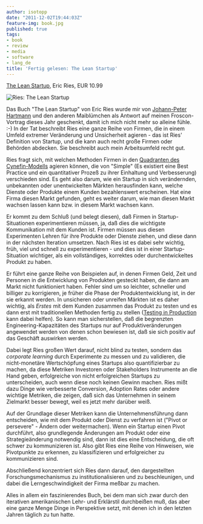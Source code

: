 ```yaml
---
author: isotopp
date: "2011-12-02T19:44:03Z"
feature-img: book.jpg
published: true
tags:
- book
- review
- media
- software
- lang_de
title: 'Fertig gelesen: The Lean Startup'
---
```

[The Lean Startup](http://www.amazon.de/Lean-Startup-Entrepreneurs-Continuous-ebook/dp/B004J4XGN6),
Eric Ries, EUR 10.99

![Ries: The Lean Startup](https://blog.koehntopp.info/uploads/lean_startup.jpg)

Das Buch "The Lean Startup" von Eric Ries wurde mir von <a
href='https://www.xing.com/profile/JohannPeter_Hartmann'>Johann-Peter
Hartmann</a> und den anderen Maiblümchen als Antwort auf meinen
Froscon-Vortrag dieses Jahr geschenkt, damit ich mich nicht mehr so alleine
fühle. :-) In der Tat beschreibt Ries eine ganze Reihe von Firmen, die in
einem Umfeld extremer Veränderung und Unsicherheit agieren - das ist Ries'
Definition von Startup, und die kann auch recht große Firmen oder Behörden
abdecken. Sie beschreibt auch mein Arbeitsumfeld recht gut.

Ries fragt sich, mit welchen Methoden Firmen in den
[Quadranten des Cynefin-Modells](http://en.wikipedia.org/wiki/Cynefin)
agieren können, die von "Simple" (Es existiert eine Best Practice und ein
quantitativer Prozeß zu ihrer Einhaltung und Verbesserung) verschieden sind.
Es geht also darum, wie ein Startup in sich verändernden, unbekannten oder
unentwickelten Märkten herausfinden kann, welche Dienste oder Produkte einem
Kunden bezahlenswert erscheinen. Hat eine Firma diesen Markt gefunden, geht
es weiter darum, wie man diesen Markt wachsen lassen kann bzw. in diesem
Markt wachsen kann.

Er kommt zu dem Schluß (und belegt diesen), daß Firmen in
Startup-Situationen experimentieren müssen, ja, daß dies die wichtigste
Kommunikation mit dem Kunden ist. Firmen müssen aus diesen Experimenten
Lehren für ihre Produkte oder Dienste ziehen, und diese dann in der nächsten
Iteration umsetzen. Nach Ries ist es dabei sehr wichtig, früh, viel und
schnell zu experimentieren - und dies ist in einer Startup-Situation
wichtiger, als ein vollständiges, korrektes oder durchentwickeltes Produkt
zu haben.

Er führt eine ganze Reihe von Beispielen auf, in denen Firmen Geld, Zeit und
Personen in die Entwicklung von Produkten gesteckt haben, die dann am Markt
nicht funktioniert haben. Fehler sind um so leichter, schneller und billiger
zu korrigieren, je früher die Phase der Produktentwicklung ist, in der sie
erkannt werden. In unsicheren oder unreifen Märkten ist es daher wichtig,
als _Erstes_ mit dem Kunden zusammen das Produkt zu testen und es
dann erst mit traditionellen Methoden fertig zu stellen ([Testing in Production](../2011-12-02-testing-in-production)
kann dabei helfen). So kann man sicherstellen, daß die
begrenzten Engineering-Kapazitäten des Startups nur auf
Produktiveränderungen angewendet werden von denen schon bewiesen ist, daß
sie sich positiv auf das Geschäft auswirken werden.

Dabei legt Ries großen Wert darauf, nicht blind zu testen, sondern das
_corporate learning_ durch Experimente zu messen und zu validieren, die
nicht-monetäre Wertschöpfung eines Startups also quantifizierbar zu machen,
da diese Metriken Investoren oder Stakeholders Instrumente an die Hand
geben, erfolgreiche von nicht erfolgreichen Startups zu unterscheiden, auch
wenn diese noch keinen Gewinn machen. Ries mißt dazu Dinge wie verbesserte
Conversion, Adoption Rates oder andere wichtige Metriken, die zeigen, daß
sich das Unternehmen in seinem Zielmarkt besser bewegt, weil es jetzt mehr
darüber weiß.

Auf der Grundlage dieser Metriken kann die Unternehmensführung dann
entscheiden, wie mit dem Produkt oder Dienst zu verfahren ist ("Pivot or
persevere" - Ändern oder weitermachen). Wenn ein Startup einen Pivot
durchführt, also grundlegende Änderungen am Produkt oder eine
Strategieänderung notwendig sind, dann ist dies eine Entscheidung, die oft
schwer zu kommunizieren ist. Also gibt Ries eine Reihe von Hinweisen, wie
Pivotpunkte zu erkennen, zu klassifizieren und erfolgreicher zu
kommunizieren sind.

Abschließend konzentriert sich Ries dann darauf, den dargestellten
Forschungsmechanismus zu institutionalisieren und zu beschleunigen, und
dabei die Lerngeschwindigkeit der Firma meßbar zu machen.

Alles in allem ein faszinierendes Buch, bei dem man sich zwar durch den
iterativen amerikanischen Lehr- und Erklärstil durchbeißen muß, das aber
eine ganze Menge Dinge in Perspektive setzt, mit denen ich in den letzten
Jahren täglich zu tun hatte.

